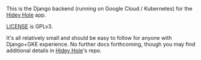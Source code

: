 This is the Django backend (running on Google Cloud / Kubernetes) for the [Hidey Hole](https://github.com/Chainfire/HideyHole) app.

[LICENSE](./LICENSE) is GPLv3.

It's all relatively small and should be easy to follow for anyone with Django+GKE experience. No further docs
forthcoming, though you may find additional details in [Hidey Hole](https://github.com/Chainfire/HideyHole)'s repo.
